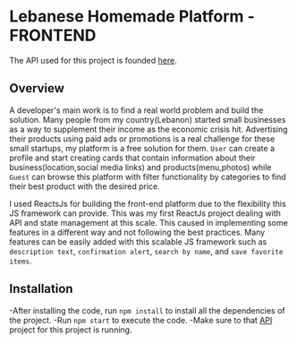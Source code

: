 # Lebanese Homemade Platform - FRONTEND

The API used for this project is founded [here](https://github.com/salimdawood/Lebanese-Homemade-API).

## Overview

A developer's main work is to find a real world problem and build the solution. Many people from my country(Lebanon) started small businesses as a way to supplement their income as the economic crisis hit. Advertising their products using paid ads or promotions is a real challenge for these small startups, my platform is a free solution for them. `User` can create a profile and start creating cards that contain information about their business(location,social media links) and products(menu,photos) while `Guest` can browse this platform with filter functionality by categories to find their best product with the desired price.

I used ReactsJs for building the front-end platform due to the flexibility this JS framework can provide. This was my first ReactJs project dealing with API and state management at this scale. This caused in implementing some features in a different way and not following the best practices. Many features can be easily added with this scalable JS framework such as `description text`, `confirmation alert`, `search by name`, and `save favorite items`.


## Installation
-After installing the code, run `npm install` to install all the dependencies of the project.
-Run `npm start` to execute the code.
-Make sure to that [API](https://github.com/salimdawood/Lebanese-Homemade-API) project for this project is running.
